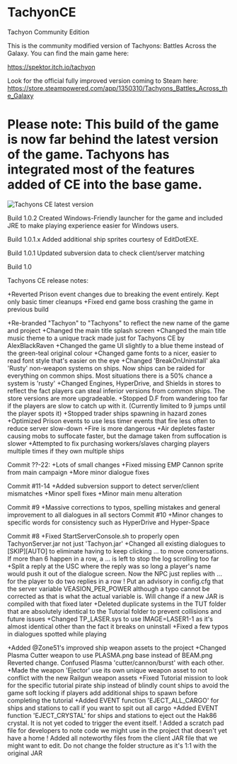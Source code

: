 # TachyonCE
Tachyon Community Edition

This is the community modified version of Tachyons: Battles Across the Galaxy. You can find the main game here:

https://spektor.itch.io/tachyon

Look for the official fully improved version coming to Steam here: https://store.steampowered.com/app/1350310/Tachyons_Battles_Across_the_Galaxy

Please note: This build of the game is now far behind the latest version of the game. Tachyons has integrated most of the features added of CE into the base game.
=======
![Tachyons CE latest version](https://img.shields.io/github/v/release/Davwyn/TachyonsCE?display_name=release&style=for-the-badge)

Build 1.0.2
Created Windows-Friendly launcher for the game and included JRE to make playing experience easier for Windows users.

Build 1.0.1.x
Added additional ship sprites courtesy of EditDotEXE.

Build 1.0.1
Updated subversion data to check client/server matching

Build 1.0

Tachyons CE release notes:

+Reverted Prison event changes due to breaking the event entirely. Kept only basic timer cleanups
+Fixed end game boss crashing the game in previous build

+Re-branded "Tachyon" to "Tachyons" to reflect the new name of the game and project
+Changed the main title splash screen
+Changed the main title music theme to a unique track made just for Tachyons CE by AlexBlackRaven
+Changed the game UI slightly to a blue theme instead of the green-teal original colour
+Changed game fonts to a nicer, easier to read font style that's easier on the eye
+Changed 'BreakOnUninstall' aka 'Rusty' non-weapon systems on ships. Now ships can be raided for everything on common ships. Most situations there is a 50% chance a system is 'rusty'
+Changed Engines, HyperDrive, and Shields in stores to reflect the fact players can steal inferior versions from common ships. The store versions are more upgradeable.
+Stopped D.F from wandering too far if the players are slow to catch up with it. (Currently limited to 9 jumps until the player spots it)
+Stopped trader ships spawning in hazard zones
+Optimized Prison events to use less timer events that fire less often to reduce server slow-down
+Fire is more dangerous
+Air depletes faster causing mobs to suffocate faster, but the damage taken from suffocation is slower
+Attempted to fix purchasing workers/slaves charging players multiple times if they own multiple ships

Commit ??-22:
+Lots of small changes
+Fixed missing EMP Cannon sprite from main campaign
+More minor dialogue fixes

Commit #11-14
+Added subversion support to detect server/client mismatches
+Minor spell fixes
+Minor main menu alteration

Commit #9
+Massive corrections to typos, spelling mistakes and general improvement to all dialogues in all sectors
Commit #10
+Minor changes to specific words for consistency such as HyperDrive and Hyper-Space

Commit #8
+Fixed StartServerConsole.sh to properly open TachyonServer.jar not just 'Tachyon.jar'
+Changed all existing dialogues to [SKIP][AUTO] to eliminate having to keep clicking ... to move conversations. If more than 6 happen in a row, a ... is left to stop the log scrolling too far
+Split a reply at the USC where the reply was so long a player's name would push it out of the dialogue screen. Now the NPC just replies with ... for the player to do two replies in a row
! Put an advisory in config.cfg that the server variable VEASION_PER_POWER although a typo cannot be corrected as that is what the actual variable is. Will change if a new JAR is compiled with that fixed later
+Deleted duplicate systems in the TUT folder that are absolutely identical to the Tutorial folder to prevent collisions and future issues
+Changed TP_LASER.sys to use IMAGE=LASER1-1 as it's almost identical other than the fact it breaks on uninstall
+Fixed a few typos in dialogues spotted while playing

+Added @Zone51's improved ship weapon assets to the project
+Changed Plasma Cutter weapon to use PLASMA.png base instead of BEAM.png Reverted change. Confused Plasma 'cutter/cannon/burst' with each other.
+Made the weapon 'Ejector' use its own unique weapon asset to not conflict with the new Railgun weapon assets
+Fixed Tutorial mission to look for the specific tutorial pirate ship instead of blindly count ships to avoid the game soft locking if players add additional ships to spawn before completing the tutorial
+Added EVENT function 'EJECT_ALL_CARGO' for ships and stations to call if you want to spit out all cargo
+Added EVENT function 'EJECT_CRYSTAL' for ships and stations to eject out the Hak86 crystal. It is not yet coded to trigger the event itself.
! Added a scratch pad file for developers to note code we might use in the project that doesn't yet have a home
! Added all noteworthy files from the client JAR file that we might want to edit. Do not change the folder structure as it's 1:1 with the original JAR
